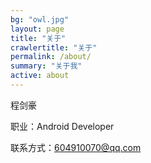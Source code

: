 ```yaml
---
bg: "owl.jpg"
layout: page
title: "关于"
crawlertitle: "关于"
permalink: /about/
summary: "关于我"
active: about
---
```


程剑豪

职业：Android Developer

联系方式：604910070@qq.com

